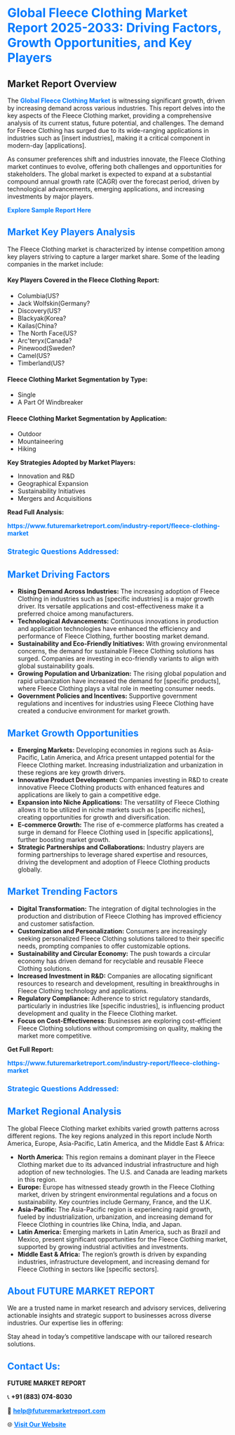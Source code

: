 <h1 style="color: #007BFF;">Global Fleece Clothing Market Report 2025-2033: Driving Factors, Growth Opportunities, and Key Players</h1>

<section id="overview">
<h2>Market Report Overview</h2>
<p>The <a href="https://www.futuremarketreport.com/industry-report/fleece-clothing-market" style="color: #007BFF; text-decoration: none;"><strong>Global Fleece Clothing Market</strong></a> is witnessing significant growth, driven by increasing demand across various industries. This report delves into the key aspects of the Fleece Clothing market, providing a comprehensive analysis of its current status, future potential, and challenges. The demand for Fleece Clothing has surged due to its wide-ranging applications in industries such as [insert industries], making it a critical component in modern-day [applications].</p>
<p>As consumer preferences shift and industries innovate, the Fleece Clothing market continues to evolve, offering both challenges and opportunities for stakeholders. The global market is expected to expand at a substantial compound annual growth rate (CAGR) over the forecast period, driven by technological advancements, emerging applications, and increasing investments by major players.</p>
</section>

<section id="overview">
<p><a href="https://www.futuremarketreport.com/request-sample/reportId=102827" style="color: #007BFF; text-decoration: none;"><strong>Explore Sample Report Here</strong></a></p>
</section>

<section id="key-players">
<h2 style="color: #007BFF;">Market Key Players Analysis</h2>
<p>The Fleece Clothing market is characterized by intense competition among key players striving to capture a larger market share. Some of the leading companies in the market include:</p>
<h4>Key Players Covered in the Fleece Clothing Report:</h4>
<ul><li>Columbia(US?</li><li>Jack Wolfskin(Germany?</li><li>Discovery(US?</li><li>Blackyak(Korea?</li><li>Kailas(China?</li><li>The North Face(US?</li><li>Arc&#039;teryx(Canada?</li><li>Pinewood(Sweden?</li><li>Camel(US?</li><li>Timberland(US?</li></ul>
<h4>Fleece Clothing Market Segmentation by Type:</h4>
<ul><li>Single</li><li>A Part Of Windbreaker</li></ul>

<h4>Fleece Clothing Market Segmentation by Application:</h4>
<ul><li>Outdoor</li><li>Mountaineering</li><li>Hiking</li></ul>
<p><strong>Key Strategies Adopted by Market Players:</strong></p>
<ul>
<li>Innovation and R&D</li>
<li>Geographical Expansion</li>
<li>Sustainability Initiatives</li>
<li>Mergers and Acquisitions</li>
</ul>
</section>

<section>
<p><strong>Read Full Analysis: </strong></p><a href="https://www.futuremarketreport.com/industry-report/fleece-clothing-market" style="color: #007BFF; text-decoration: none;"><strong>https://www.futuremarketreport.com/industry-report/fleece-clothing-market</strong></a>
<h3 style="color: #007BFF;">Strategic Questions Addressed:</h3>
</section>

<section id="driving-factors">
<h2 style="color: #007BFF;">Market Driving Factors</h2>
<ul>
<li><strong>Rising Demand Across Industries:</strong> The increasing adoption of Fleece Clothing in industries such as [specific industries] is a major growth driver. Its versatile applications and cost-effectiveness make it a preferred choice among manufacturers.</li>
<li><strong>Technological Advancements:</strong> Continuous innovations in production and application technologies have enhanced the efficiency and performance of Fleece Clothing, further boosting market demand.</li>
<li><strong>Sustainability and Eco-Friendly Initiatives:</strong> With growing environmental concerns, the demand for sustainable Fleece Clothing solutions has surged. Companies are investing in eco-friendly variants to align with global sustainability goals.</li>
<li><strong>Growing Population and Urbanization:</strong> The rising global population and rapid urbanization have increased the demand for [specific products], where Fleece Clothing plays a vital role in meeting consumer needs.</li>
<li><strong>Government Policies and Incentives:</strong> Supportive government regulations and incentives for industries using Fleece Clothing have created a conducive environment for market growth.</li>
</ul>
</section>

<section id="growth-opportunities">
<h2 style="color: #007BFF;">Market Growth Opportunities</h2>
<ul>
<li><strong>Emerging Markets:</strong> Developing economies in regions such as Asia-Pacific, Latin America, and Africa present untapped potential for the Fleece Clothing market. Increasing industrialization and urbanization in these regions are key growth drivers.</li>
<li><strong>Innovative Product Development:</strong> Companies investing in R&D to create innovative Fleece Clothing products with enhanced features and applications are likely to gain a competitive edge.</li>
<li><strong>Expansion into Niche Applications:</strong> The versatility of Fleece Clothing allows it to be utilized in niche markets such as [specific niches], creating opportunities for growth and diversification.</li>
<li><strong>E-commerce Growth:</strong> The rise of e-commerce platforms has created a surge in demand for Fleece Clothing used in [specific applications], further boosting market growth.</li>
<li><strong>Strategic Partnerships and Collaborations:</strong> Industry players are forming partnerships to leverage shared expertise and resources, driving the development and adoption of Fleece Clothing products globally.</li>
</ul>
</section>

<section id="trending-factors">
<h2 style="color: #007BFF;">Market Trending Factors</h2>
<ul>
<li><strong>Digital Transformation:</strong> The integration of digital technologies in the production and distribution of Fleece Clothing has improved efficiency and customer satisfaction.</li>
<li><strong>Customization and Personalization:</strong> Consumers are increasingly seeking personalized Fleece Clothing solutions tailored to their specific needs, prompting companies to offer customizable options.</li>
<li><strong>Sustainability and Circular Economy:</strong> The push towards a circular economy has driven demand for recyclable and reusable Fleece Clothing solutions.</li>
<li><strong>Increased Investment in R&D:</strong> Companies are allocating significant resources to research and development, resulting in breakthroughs in Fleece Clothing technology and applications.</li>
<li><strong>Regulatory Compliance:</strong> Adherence to strict regulatory standards, particularly in industries like [specific industries], is influencing product development and quality in the Fleece Clothing market.</li>
<li><strong>Focus on Cost-Effectiveness:</strong> Businesses are exploring cost-efficient Fleece Clothing solutions without compromising on quality, making the market more competitive.</li>
</ul>
</section>

<section>
<p><strong>Get Full Report: </strong></p><a href="https://www.futuremarketreport.com/industry-report/fleece-clothing-market" style="color: #007BFF; text-decoration: none;"><strong>https://www.futuremarketreport.com/industry-report/fleece-clothing-market</strong></a>
<h3 style="color: #007BFF;">Strategic Questions Addressed:</h3>
</section>


<section id="regional-analysis">
<h2 style="color: #007BFF;">Market Regional Analysis</h2>
<p>The global Fleece Clothing market exhibits varied growth patterns across different regions. The key regions analyzed in this report include North America, Europe, Asia-Pacific, Latin America, and the Middle East & Africa:</p>
<ul>
<li><strong>North America:</strong> This region remains a dominant player in the Fleece Clothing market due to its advanced industrial infrastructure and high adoption of new technologies. The U.S. and Canada are leading markets in this region.</li>
<li><strong>Europe:</strong> Europe has witnessed steady growth in the Fleece Clothing market, driven by stringent environmental regulations and a focus on sustainability. Key countries include Germany, France, and the U.K.</li>
<li><strong>Asia-Pacific:</strong> The Asia-Pacific region is experiencing rapid growth, fueled by industrialization, urbanization, and increasing demand for Fleece Clothing in countries like China, India, and Japan.</li>
<li><strong>Latin America:</strong> Emerging markets in Latin America, such as Brazil and Mexico, present significant opportunities for the Fleece Clothing market, supported by growing industrial activities and investments.</li>
<li><strong>Middle East & Africa:</strong> The region’s growth is driven by expanding industries, infrastructure development, and increasing demand for Fleece Clothing in sectors like [specific sectors].</li>
</ul>
</section>

<footer>
<h2 style="color: #007BFF;">About FUTURE MARKET REPORT</h2>
<p>We are a trusted name in market research and advisory services, delivering actionable insights and strategic support to businesses across diverse industries. Our expertise lies in offering:</p>

<p>Stay ahead in today’s competitive landscape with our tailored research solutions.</p>

<h2 style="color: #007BFF;">Contact Us:</h2>
<p><strong>FUTURE MARKET REPORT</strong></p>
<p>📞 <strong>+91 (883) 074-8030</strong></p>
<p>📧 <strong><a href="mailto:help@futuremarketreport.com" style="color: #007BFF;">help@futuremarketreport.com</a></strong></p>
<p>🌐 <strong><a href="https://www.futuremarketreport.com/" style="color: #007BFF;">Visit Our Website</a></strong></p>
</footer>